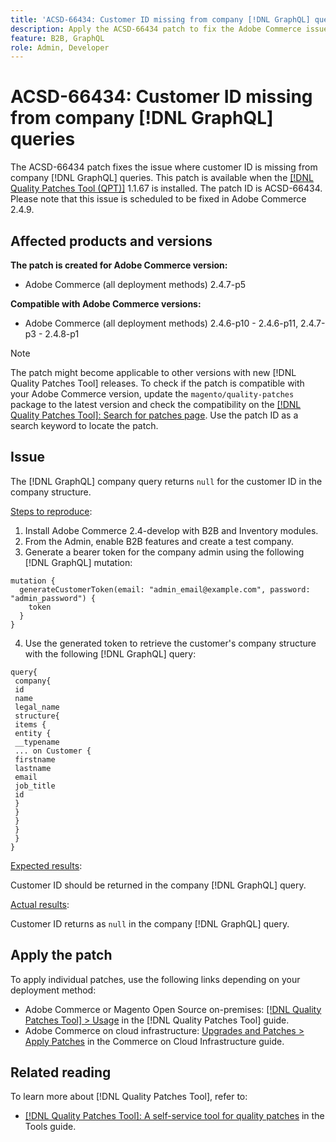 ```yaml
---
title: 'ACSD-66434: Customer ID missing from company [!DNL GraphQL] queries'
description: Apply the ACSD-66434 patch to fix the Adobe Commerce issue where customer ID is missing from the company [!DNL GraphQL] queries.
feature: B2B, GraphQL
role: Admin, Developer
---
```


# ACSD-66434: Customer ID missing from company [!DNL GraphQL] queries

The ACSD-66434 patch fixes the issue where customer ID is missing from company [!DNL GraphQL] queries. This patch is available when the [[!DNL Quality Patches Tool (QPT)]](/help/tools/quality-patches-tool/quality-patches-tool-to-self-serve-quality-patches.md) 1.1.67 is installed. The patch ID is ACSD-66434. Please note that this issue is scheduled to be fixed in Adobe Commerce 2.4.9.

## Affected products and versions

**The patch is created for Adobe Commerce version:**

* Adobe Commerce (all deployment methods) 2.4.7-p5

**Compatible with Adobe Commerce versions:**

* Adobe Commerce (all deployment methods) 2.4.6-p10 - 2.4.6-p11, 2.4.7-p3 - 2.4.8-p1

>[!NOTE]
>
>The patch might become applicable to other versions with new [!DNL Quality Patches Tool] releases. To check if the patch is compatible with your Adobe Commerce version, update the `magento/quality-patches` package to the latest version and check the compatibility on the [[!DNL Quality Patches Tool]: Search for patches page](https://experienceleague.adobe.com/tools/commerce-quality-patches/index.html). Use the patch ID as a search keyword to locate the patch.

## Issue

The [!DNL GraphQL] company query returns `null` for the customer ID in the company structure.

<u>Steps to reproduce</u>:

1. Install Adobe Commerce 2.4-develop with B2B and Inventory modules.
2. From the Admin, enable B2B features and create a test company.
3. Generate a bearer token for the company admin using the following [!DNL GraphQL] mutation:

```
mutation {
  generateCustomerToken(email: "admin_email@example.com", password: "admin_password") {
    token
  }
}
```

4. Use the generated token to retrieve the customer's company structure with the following [!DNL GraphQL] query:

```
query{
 company{
 id
 name
 legal_name
 structure{
 items {
 entity {
 __typename
 ... on Customer {
 firstname
 lastname
 email
 job_title
 id
 }
 }
 }
 }
 }
}
```

<u>Expected results</u>:

Customer ID should be returned in the company [!DNL GraphQL] query.

<u>Actual results</u>:

Customer ID returns as `null` in the company [!DNL GraphQL] query.

## Apply the patch

To apply individual patches, use the following links depending on your deployment method:

* Adobe Commerce or Magento Open Source on-premises: [[!DNL Quality Patches Tool] > Usage](/help/tools/quality-patches-tool/usage.md) in the [!DNL Quality Patches Tool] guide.
* Adobe Commerce on cloud infrastructure: [Upgrades and Patches > Apply Patches](https://experienceleague.adobe.com/docs/commerce-cloud-service/user-guide/develop/upgrade/apply-patches.html) in the Commerce on Cloud Infrastructure guide.

## Related reading

To learn more about [!DNL Quality Patches Tool], refer to:

* [[!DNL Quality Patches Tool]: A self-service tool for quality patches](/help/tools/quality-patches-tool/quality-patches-tool-to-self-serve-quality-patches.md) in the Tools guide.
